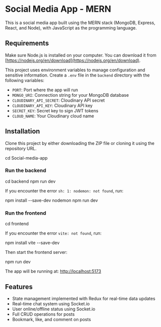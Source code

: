 # Social Media App - MERN

This is a social media app built using the MERN stack (MongoDB, Express, React, and Node), with JavaScript as the programming language.

## Requirements

Make sure Node.js is installed on your computer. You can download it from [https://nodejs.org/en/download](https://nodejs.org/en/download).

This project uses environment variables to manage configuration and sensitive information. Create a `.env` file in the `backend` directory with the following variables:

- `PORT`: Port where the app will run
- `MONGO_URI`: Connection string for your MongoDB database
- `CLOUDINARY_API_SECRET`: Cloudinary API secret
- `CLOUDINARY_API_KEY`: Cloudinary API key
- `SECRET_KEY`: Secret key to sign JWT tokens
- `CLOUD_NAME`: Your Cloudinary cloud name

## Installation

Clone this project by either downloading the ZIP file or cloning it using the repository URL.

cd Social-media-app

### Run the backend

cd backend
npm run dev


If you encounter the error `sh: 1: nodemon: not found`, run:

npm install --save-dev nodemon
npm run dev


### Run the frontend

cd frontend


If you encounter the error `vite: not found`, run:

npm install vite --save-dev


Then start the frontend server:

npm run dev


The app will be running at: [http://localhost:5173](http://localhost:5173)

## Features

- State management implemented with Redux for real-time data updates
- Real-time chat system using Socket.io
- User online/offline status using Socket.io
- Full CRUD operations for posts
- Bookmark, like, and comment on posts